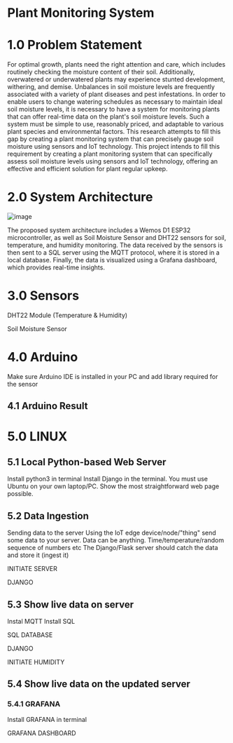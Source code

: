 
# Plant Monitoring System


# 1.0 Problem Statement
For optimal growth, plants need the right attention and care, which includes routinely checking the moisture content of their soil. Additionally, overwatered or underwatered plants may experience stunted development, withering, and demise. Unbalances in soil moisture levels are frequently associated with a variety of plant diseases and pest infestations. In order to enable users to change watering schedules as necessary to maintain ideal soil moisture levels, it is necessary to have a system for monitoring plants that can offer real-time data on the plant's soil moisture levels. Such a system must be simple to use, reasonably priced, and adaptable to various plant species and environmental factors. This research attempts to fill this gap by creating a plant monitoring system that can precisely gauge soil moisture using sensors and IoT technology. This project intends to fill this requirement by creating a plant monitoring system that can specifically assess soil moisture levels using sensors and IoT technology, offering an effective and efficient solution for plant regular upkeep.

# 2.0 System Architecture

![image](https://keep.google.com/u/1/media/v2/1LZCL7e_iAe_QZQ8rc7e8bhpmyTCw-3_ceYJFiMBi1bZc6KaqOpozQ-dxKdK7/1QwXrytQLDoQDSXEu8fvNLZJ1zDlcfmBMVajr8eN0Kz4NIWSdHopVECoO0gQD?sz=512&accept=image%2Fgif%2Cimage%2Fjpeg%2Cimage%2Fjpg%2Cimage%2Fpng%2Cimage%2Fwebp)

The proposed system architecture includes a Wemos D1 ESP32 microcontroller, as well as Soil Moisture Sensor and DHT22 sensors for soil, temperature, and humidity monitoring. The data received by the sensors is then sent to a SQL server using the MQTT protocol, where it is stored in a local database. Finally, the data is visualized using a Grafana dashboard, which provides real-time insights.

# 3.0 Sensors


DHT22 Module (Temperature & Humidity)



Soil Moisture Sensor



# 4.0 Arduino
Make sure Arduino IDE is installed in your PC and add library required for the sensor



## 4.1 Arduino Result


# 5.0 LINUX 

## 5.1 Local Python-based Web Server
Install python3 in terminal
Install Django in the terminal. You must use Ubuntu on your own laptop/PC.
Show the most straightforward web page possible.

## 5.2 Data Ingestion
Sending data to the server
Using the IoT edge device/node/"thing" send some data to your server. 
Data can be anything. Time/temperature/random sequence of numbers etc
The Django/Flask server should catch the data and store it (ingest it)


INITIATE SERVER



DJANGO




## 5.3 Show live data on server

Instal MQTT
Install SQL


SQL DATABASE














DJANGO



INITIATE HUMIDITY 


			


## 5.4 Show live data on the updated server

### 5.4.1 GRAFANA 

Install GRAFANA in terminal

GRAFANA DASHBOARD









